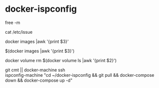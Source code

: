 # docker-ispconfig

free -m

cat /etc/issue

docker images |awk '{print $3}'

$(docker images |awk '{print $3}')

docker volume rm $(docker volume ls |awk '{print $2}')

git cmt || docker-machine ssh \
ispconfig-machine "cd ~/docker-ispconfig  && git pull && docker-compose down && docker-compose up -d"

